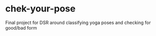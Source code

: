 # chek-your-pose
Final project for DSR around classifying yoga poses and checking for good/bad form
